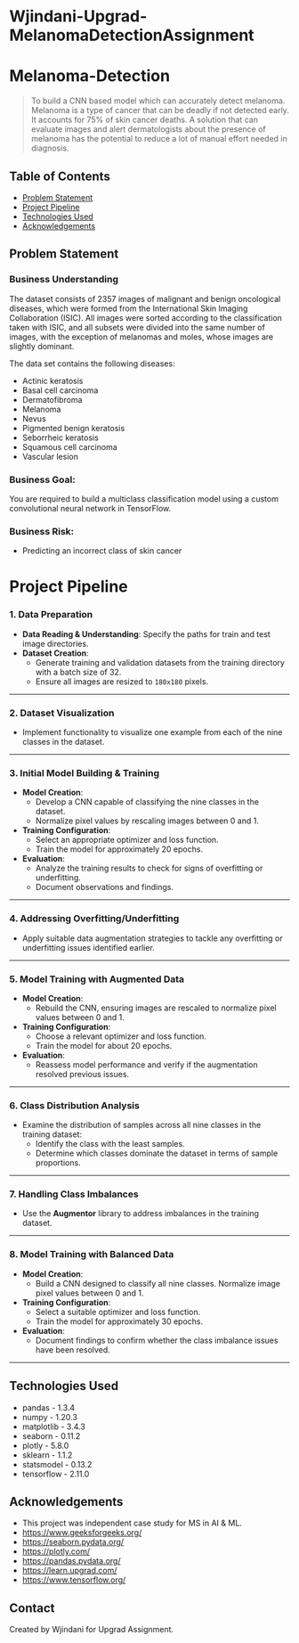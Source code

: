 # Wjindani-Upgrad-MelanomaDetectionAssignment
# Melanoma-Detection

> To build a CNN based model which can accurately detect melanoma. Melanoma is a type of cancer that can be deadly if not detected early. It accounts for 75% of skin cancer deaths. A solution that can evaluate images and alert dermatologists about the presence of melanoma has the potential to reduce a lot of manual effort needed in diagnosis.
 
## Table of Contents
* [Problem Statement](#problem-statement)
* [Project Pipeline](#project-pipeline)
* [Technologies Used](#technologies-used)
* [Acknowledgements](#acknowledgements)

## Problem Statement

### Business Understanding

The dataset consists of 2357 images of malignant and benign oncological diseases, which were formed from the International Skin Imaging Collaboration (ISIC). All images were sorted according to the classification taken with ISIC, and all subsets were divided into the same number of images, with the exception of melanomas and moles, whose images are slightly dominant.

The data set contains the following diseases:

* Actinic keratosis
* Basal cell carcinoma
* Dermatofibroma
* Melanoma
* Nevus
* Pigmented benign keratosis
* Seborrheic keratosis
* Squamous cell carcinoma
* Vascular lesion

### Business Goal:

You are required to build a multiclass classification model using a custom convolutional neural network in TensorFlow. 

### Business Risk:

- Predicting an incorrect class of skin cancer

# Project Pipeline

### 1. Data Preparation
- **Data Reading & Understanding**: Specify the paths for train and test image directories.  
- **Dataset Creation**:  
  - Generate training and validation datasets from the training directory with a batch size of 32.  
  - Ensure all images are resized to `180x180` pixels.  

---

### 2. Dataset Visualization
- Implement functionality to visualize one example from each of the nine classes in the dataset.  

---

### 3. Initial Model Building & Training
- **Model Creation**:  
  - Develop a CNN capable of classifying the nine classes in the dataset.  
  - Normalize pixel values by rescaling images between 0 and 1.  
- **Training Configuration**:  
  - Select an appropriate optimizer and loss function.  
  - Train the model for approximately 20 epochs.  
- **Evaluation**:  
  - Analyze the training results to check for signs of overfitting or underfitting.  
  - Document observations and findings.  

---

### 4. Addressing Overfitting/Underfitting
- Apply suitable data augmentation strategies to tackle any overfitting or underfitting issues identified earlier.  

---

### 5. Model Training with Augmented Data
- **Model Creation**:  
  - Rebuild the CNN, ensuring images are rescaled to normalize pixel values between 0 and 1.  
- **Training Configuration**:  
  - Choose a relevant optimizer and loss function.  
  - Train the model for about 20 epochs.  
- **Evaluation**:  
  - Reassess model performance and verify if the augmentation resolved previous issues.  

---

### 6. Class Distribution Analysis
- Examine the distribution of samples across all nine classes in the training dataset:  
  - Identify the class with the least samples.  
  - Determine which classes dominate the dataset in terms of sample proportions.  

---

### 7. Handling Class Imbalances
- Use the **Augmentor** library to address imbalances in the training dataset.  

---

### 8. Model Training with Balanced Data
- **Model Creation**:  
  - Build a CNN designed to classify all nine classes. Normalize image pixel values between 0 and 1.  
- **Training Configuration**:  
  - Select a suitable optimizer and loss function.  
  - Train the model for approximately 30 epochs.  
- **Evaluation**:  
  - Document findings to confirm whether the class imbalance issues have been resolved.  

---

## Technologies Used
- pandas - 1.3.4
- numpy - 1.20.3
- matplotlib - 3.4.3
- seaborn - 0.11.2
- plotly - 5.8.0
- sklearn - 1.1.2
- statsmodel - 0.13.2
- tensorflow - 2.11.0



## Acknowledgements
- This project was independent case study for MS in AI & ML.
- https://www.geeksforgeeks.org/
- https://seaborn.pydata.org/
- https://plotly.com/
- https://pandas.pydata.org/
- https://learn.upgrad.com/
- https://www.tensorflow.org/


## Contact
Created by Wjindani for Upgrad Assignment. 


<!-- Optional -->
<!-- ## License -->
<!-- This project is open source and available under the [... License](). -->

<!-- You don't have to include all sections - just the one's relevant to your project -->
